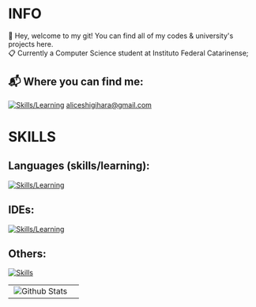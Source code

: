 # INFO

📢 Hey, welcome to my git! You can find all of my codes & university's projects here. <br/>
📋 Currently a Computer Science student at Instituto Federal Catarinense;

## 📬 Where you can find me:

[![Skills/Learning](https://skillicons.dev/icons?i=gmail)](https://skillicons.dev) aliceshigihara@gmail.com

# SKILLS

## Languages (skills/learning):

[![Skills/Learning](https://skillicons.dev/icons?i=python,c,java)](https://skillicons.dev)

## IDEs:

[![Skills/Learning](https://skillicons.dev/icons?i=clion,idea,pycharm,vscode)](https://skillicons.dev)

## Others:

[![Skills](https://skillicons.dev/icons?1=githubactions,notion)](https://skillicons.dev)

<table>
    <tr>
        <td>
            <img
            align="right"
            src="https://github-readme-stats.vercel.app/api/top-langs/?username=aliceshigihara&languages=python,c,java"
            alt="Github Stats"
          />
     </td>
    <td>
